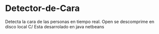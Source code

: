 # Detector-de-Cara
Detecta la cara de las personas en tiempo real.
Open se descomprime en disco local C/ 
Esta desarrolado en java netbeans
